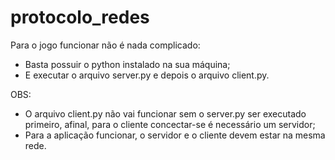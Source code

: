 # protocolo_redes

Para o jogo funcionar não é nada complicado:
  - Basta possuir o python instalado na sua máquina;
  - E executar o arquivo server.py e depois o arquivo client.py.

OBS: 
  - O arquivo client.py não vai funcionar sem o server.py ser executado primeiro, afinal, para o cliente concectar-se é necessário um servidor;
  - Para a aplicação funcionar, o servidor e o cliente devem estar na mesma rede.
